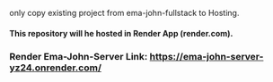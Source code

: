 only copy existing project from ema-john-fullstack to Hosting.

#### This repository will he hosted in Render App (render.com).


### Render Ema-John-Server Link: https://ema-john-server-yz24.onrender.com/